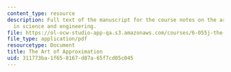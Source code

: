 ```yaml
---
content_type: resource
description: Full text of the manuscript for the course notes on the art of approximation
  in science and engineering.
file: https://ol-ocw-studio-app-qa.s3.amazonaws.com/courses/6-055j-the-art-of-approximation-in-science-and-engineering-spring-2008/311773ba1f658167d87a65f7cd05c045_book.pdf
file_type: application/pdf
resourcetype: Document
title: The Art of Approximation
uid: 311773ba-1f65-8167-d87a-65f7cd05c045
---
```

